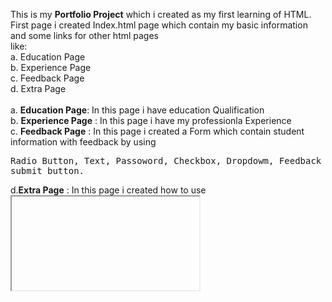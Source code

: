 This is my <b>Portfolio Project</b> which i created as my first learning of HTML.<br>
First page i created Index.html page which contain my basic information and some links for other html pages<br>
like:<br> 
a. Education Page<br>
b. Experience Page<br>
c. Feedback Page<br>
d. Extra Page<br><br>
a. <b>Education Page</b>: In this page i have education Qualification<br>
b. <b>Experience Page</b> : In this page i have my professionla Experience<br>
c. <b> Feedback Page</b> : In this page i created a Form which contain student information with feedback by using  
       <pre>Radio Button, Text, Passoword, Checkbox, Dropdowm, Feedback and submit button.</pre> 
d.<b>Extra Page</b> : In this page i created how to use <iframe> tag and <Video> tag.
